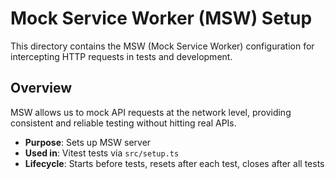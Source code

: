 # Mock Service Worker (MSW) Setup

This directory contains the MSW (Mock Service Worker) configuration for intercepting HTTP requests in tests and development.

## Overview

MSW allows us to mock API requests at the network level, providing consistent and reliable testing without hitting real APIs.

- **Purpose**: Sets up MSW server
- **Used in**: Vitest tests via `src/setup.ts`
- **Lifecycle**: Starts before tests, resets after each test, closes after all tests
